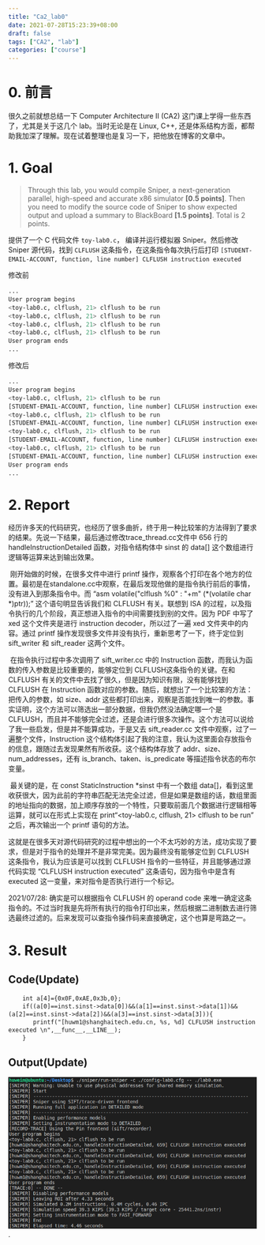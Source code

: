 ```yaml
---
title: "Ca2_lab0"
date: 2021-07-28T15:23:39+08:00
draft: false
tags: ["CA2", "lab"]
categories: ["course"]
---
```


# 0. 前言

很久之前就想总结一下 Computer Architecture II (CA2) 这门课上学得一些东西了，尤其是关于这几个 lab。当时无论是在 Linux, C++, 还是体系结构方面，都帮助我加深了理解。现在试着整理也是复习一下，把他放在博客的文章中。

# 1. Goal

>Through this lab, you would compile Sniper, a next-generation parallel, high-speed and accurate x86 simulator **[0.5 points]**. Then you need to modify the source code of Sniper to show expected output and upload a summary to BlackBoard **[1.5 points]**. Total is 2 points.

提供了一个 C 代码文件 `toy-lab0.c`， 编译并运行模拟器 Sniper。然后修改 Sniper 源代码，找到 `CLFLUSH` 这条指令，在这条指令每次执行后打印 `[STUDENT-EMAIL-ACCOUNT, function, line number] CLFLUSH instruction executed`

修改前

```bash
...
User program begins
<toy-lab0.c, clflush, 21> clflush to be run
<toy-lab0.c, clflush, 21> clflush to be run
<toy-lab0.c, clflush, 21> clflush to be run
<toy-lab0.c, clflush, 21> clflush to be run
User program ends
...
```

修改后

```bash
...
User program begins
<toy-lab0.c, clflush, 21> clflush to be run
[STUDENT-EMAIL-ACCOUNT, function, line number] CLFLUSH instruction executed
<toy-lab0.c, clflush, 21> clflush to be run
[STUDENT-EMAIL-ACCOUNT, function, line number] CLFLUSH instruction executed
<toy-lab0.c, clflush, 21> clflush to be run
[STUDENT-EMAIL-ACCOUNT, function, line number] CLFLUSH instruction executed
<toy-lab0.c, clflush, 21> clflush to be run
[STUDENT-EMAIL-ACCOUNT, function, line number] CLFLUSH instruction executed
User program ends
...
```

# 2. Report

经历许多天的代码研究，也经历了很多曲折，终于用一种比较笨的方法得到了要求的结果。先说一下结果，最后通过修改trace_thread.cc文件中 656 行的 handleInstructionDetailed 函数，对指令结构体中 sinst 的 data[] 这个数组进行逻辑等运算来达到输出效果。

​		刚开始做的时候，在很多文件中进行 printf 操作，观察各个打印在各个地方的位置。最初是在standalone.cc中观察，在最后发现他做的是指令执行前后的事情，没有进入到那条指令中。而 “asm volatile("clflush %0" : "+m" (*(volatile char *)ptr));” 这个语句明显告诉我们和 CLFLUSH 有关。联想到 ISA 的过程，以及指令执行的几个阶段，真正想进入指令的中间需要找到别的文件。因为 PDF 中写了 xed 这个文件夹是进行 instruction decoder，所以过了一遍 xed 文件夹中的内容。通过 printf 操作发现很多文件并没有执行，重新思考了一下，终于定位到 sift_writer 和 sift_reader 这两个文件。

​		在指令执行过程中多次调用了 sift_writer.cc 中的 Instruction 函数，而我认为函数的传入参数是比较重要的，能够定位到 CLFLUSH这条指令的关键。在和 CLFLUSH 有关的文件中去找了很久，但是因为知识有限，没有能够找到 CLFLUSH 在 Instruction 函数对应的参数。随后，就想出了一个比较笨的方法：把传入的参数，如 size、addr 这些都打印出来，观察是否能找到唯一的参数。事实证明，这个方法可以筛选出一部分数据，但我仍然没法确定哪一个是 CLFLUSH，而且并不能够完全过滤，还是会进行很多次操作。这个方法可以说给了我一些启发，但是并不能算成功，于是又去 sift_reader.cc 文件中观察，过了一遍整个文件，Instruction 这个结构体引起了我的注意，我认为这里面会存放指令的信息，跟随过去发现果然有所收获。这个结构体存放了 addr、size、num_addresses，还有 is_branch、taken、is_predicate 等描述指令状态的布尔变量。

​		最关键的是，在 const StaticInstruction *sinst 中有一个数组 data[]，看到这里收获很大，因为此前的字符串匹配无法完全过滤，但是如果是数组的话，数组里面的地址指向的数据，加上顺序存放的一个特性，只要取前面几个数据进行逻辑相等运算，就可以在形式上实现在 print“<toy-lab0.c, clflush, 21> clflush to be run” 之后，再次输出一个 printf 语句的方法。

​		这就是在很多天对源代码研究的过程中想出的一个不太巧妙的方法，成功实现了要求，但是对于指令的处理并不是非常完美。因为最终没有能够定位到 CLFLUSH 这条指令，我认为应该是可以找到 CLFLUSH 指令的一些特征，并且能够通过源代码实现 “CLFLUSH instruction executed” 这条语句，因为指令中是含有 executed 这一变量，来对指令是否执行进行一个标记。

2021/07/28: 确实是可以根据指令 CLFLUSH 的 operand code 来唯一确定这条指令的。不过当时我是先将所有执行的指令打印出来，然后根据二进制数去进行筛选最终过滤的。后来发现可以查指令操作码来直接确定，这个也算是弯路之一。

# 3. Result

## Code(Update)

```
    int a[4]={0x0F,0xAE,0x3b,0};
    if((a[0]==inst.sinst->data[0])&&(a[1]==inst.sinst->data[1])&&(a[2]==inst.sinst->data[2])&&(a[3]==inst.sinst->data[3])){
       printf("[huwm1@shanghaitech.edu.cn, %s, %d] CLFLUSH instruction executed \n",__func__,__LINE__);
    }
```

## Output(Update)

![image-20200922210848781](Img\Output.png).
